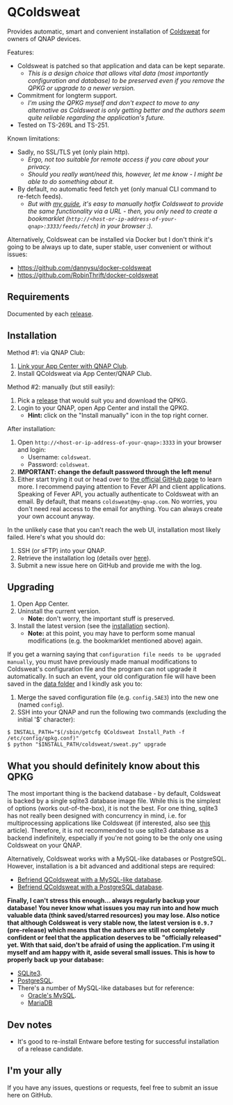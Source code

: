 # QColdsweat

Provides automatic, smart and convenient installation of [Coldsweat](https://github.com/passiomatic/coldsweat) for owners of QNAP devices.

Features:
* Coldsweat is patched so that application and data can be kept separate.
	- _This is a design choice that allows vital data (most importantly configuration and database) to be preserved even if you remove the QPKG or upgrade to a newer version._
* Commitment for longterm support.
	- _I'm using the QPKG myself and don't expect to move to any alternative as Coldsweat is only getting better and the authors seem quite reliable regarding the application's future._
* Tested on TS-269L and TS-251.

Known limitations:
* Sadly, no SSL/TLS yet (only plain http).
	- _Ergo, not too suitable for remote access if you care about your privacy._
	- _Should you really want/need this, however, let me know - I might be able to do something about it._
* By default, no automatic feed fetch yet (only manual CLI command to re-fetch feeds).
	- _But with [my guide](https://github.com/SkyCrawl/qcoldsweat/wiki/Guide-to-patch-Coldsweat-to-provide-automatic-feed-fetch-feature-via-a-URL), it's easy to manually hotfix Coldsweat to provide the same functionality via a URL - then, you only need to create a bookmarklet (`http://<host-or-ip-address-of-your-qnap>:3333/feeds/fetch`) in your browser :)._

Alternatively, Coldsweat can be installed via Docker but I don't think it's going to be always up to date, super stable, user convenient or without issues:
* <https://github.com/dannysu/docker-coldsweat>
* <https://github.com/RobinThrift/docker-coldsweat>

## Requirements

Documented by each [release](https://github.com/SkyCrawl/qcoldsweat/releases).

## Installation

Method #1: via QNAP Club:
1. [Link your App Center with QNAP Club](https://www.qnapclub.eu/en/howto/1).
2. Install QColdsweat via App Center/QNAP Club.

Method #2: manually (but still easily):
1. Pick a [release](https://github.com/SkyCrawl/qcoldsweat/releases) that would suit you and download the QPKG.
2. Login to your QNAP, open App Center and install the QPKG.
	* __Hint:__ click on the "Install manually" icon in the top right corner.

After installation:
1. Open `http://<host-or-ip-address-of-your-qnap>:3333` in your browser and login:
	* Username: `coldsweat`.
	* Password: `coldsweat`.
2. __IMPORTANT: change the default password through the left menu!__
3. Either start trying it out or head over to [the official GitHub page](https://github.com/passiomatic/coldsweat) to learn more. I recommend paying attention to Fever API and client applications. Speaking of Fever API, you actually authenticate to Coldsweat with an email. By default, that means `coldsweat@my-qnap.com`. No worries, you don't need real access to the email for anything. You can always create your own account anyway.

In the unlikely case that you can't reach the web UI, installation most likely failed. Here's what you should do:
1. SSH (or sFTP) into your QNAP.
2. Retrieve the installation log (details over [here](https://github.com/SkyCrawl/qcoldsweat/wiki)).
3. Submit a new issue here on GitHub and provide me with the log.

## Upgrading

1. Open App Center.
2. Uninstall the current version.
	* __Note:__ don't worry, the important stuff is preserved.
3. Install the latest version (see the [installation](#installation) section).
	* __Note:__ at this point, you may have to perform some manual modifications (e.g. the bookmarklet mentioned above) again.

If you get a warning saying that `configuration file needs to be upgraded manually`, you must have previously made manual modifications to Coldsweat's configuration file and the program can not upgrade it automatically. In such an event, your old configuration file will have been saved in the [data folder](https://github.com/SkyCrawl/qcoldsweat/wiki) and I kindly ask you to:
1. Merge the saved configuration file (e.g. `config.5AE3`) into the new one (named `config`).
2. SSH into your QNAP and run the following two commands (excluding the initial '$' character):
```
$ INSTALL_PATH="$(/sbin/getcfg QColdsweat Install_Path -f /etc/config/qpkg.conf)"
$ python "$INSTALL_PATH/coldsweat/sweat.py" upgrade
```

## What you should definitely know about this QPKG

The most important thing is the backend database - by default, Coldsweat is backed by a single sqlite3 database image file. While this is the simplest of options (works out-of-the-box), it is not the best. For one thing, sqlite3 has not really been designed with concurrency in mind, i.e. for multiprocessing applications like Coldsweat (if interested, also see [this](http://beets.io/blog/sqlite-nightmare.html) article). Therefore, it is not recommended to use sqlite3 database as a backend indefinitely, especially if you're not going to be the only one using Coldsweat on your QNAP.

Alternatively, Coldsweat works with a MySQL-like databases or PostgreSQL. However, installation is a bit advanced and additional steps are required:
* [Befriend QColdsweat with a MySQL-like database](https://github.com/SkyCrawl/qcoldsweat/wiki/Befriend-QColdsweat-with-a-MySQL-like-database).
* [Befriend QColdsweat with a PostgreSQL database](https://github.com/SkyCrawl/qcoldsweat/wiki/Befriend-QColdsweat-with-a-PostgreSQL-database).

__Finally, I can't stress this enough... always regularly backup your database! You never know what issues you may run into and how much valuable data (think saved/starred resources) you may lose. Also notice that although Coldsweat is very stable now, the latest version is `0.9.7` (pre-release) which means that the authors are still not completely confident or feel that the application deserves to be "officially released" yet. With that said, don't be afraid of using the application. I'm using it myself and am happy with it, aside several small issues. This is how to properly back up your database:__
* [SQLite3](http://stackoverflow.com/questions/25675314/how-to-backup-sqlite-database).
* [PostgreSQL](https://www.postgresql.org/docs/9.3/static/backup.html).
* There's a number of MySQL-like databases but for reference:
	* [Oracle's MySQL](https://dev.mysql.com/doc/refman/5.5/en/backup-and-recovery.html).
	* [MariaDB](https://mariadb.com/kb/en/mariadb/backup-and-restore-overview/)
	
## Dev notes

* It's good to re-install Entware before testing for successful installation of a release candidate.

## I'm your ally

If you have any issues, questions or requests, feel free to submit an issue here on GitHub.
